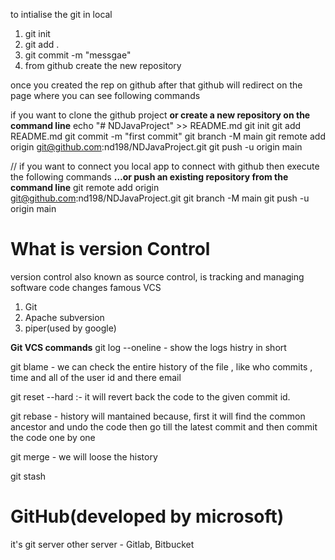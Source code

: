 to intialise the git in local
1) git init
2) git add .
3) git commit -m "messgae"
4) from github create the new repository

once you created the rep on github after that github will redirect on the page where you can see following commands

if you want to clone the github project
**or create a new repository on the command line**
echo "# NDJavaProject" >> README.md
git init
git add README.md
git commit -m "first commit"
git branch -M main
git remote add origin git@github.com:nd198/NDJavaProject.git
git push -u origin main

// if you want to connect you local app to connect with github then execute the following commands
**…or push an existing repository from the command line**
git remote add origin git@github.com:nd198/NDJavaProject.git
git branch -M main
git push -u origin main


# What is version Control
version control also known as source control, is tracking and managing software code changes
famous VCS
1) Git
2) Apache subversion
3) piper(used by google)

**Git VCS commands**
git log --oneline - show the logs histry in short

git blame <file path> - we can check the entire history of the file , like who commits , time and all of the user id and there email

git reset --hard <commit id> :- it will revert back the code to the given commit id.

git rebase - history will mantained because, first it will find the common ancestor and undo the code then go till the latest commit and then commit the code one by one

git merge - we will loose the history

git stash

# GitHub(developed by microsoft)
it's git server
other server - Gitlab, Bitbucket

